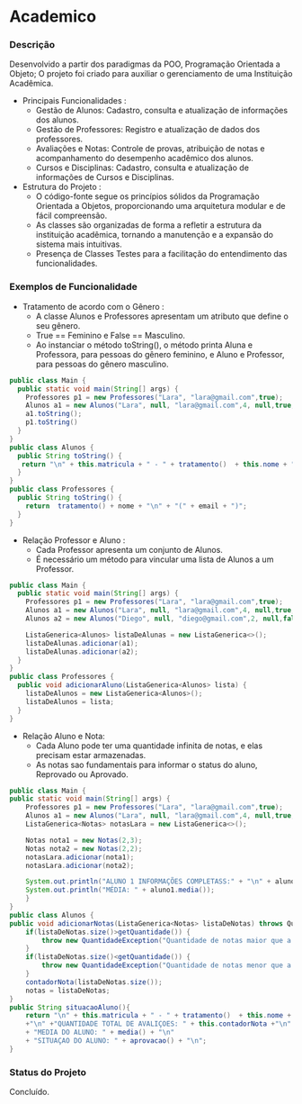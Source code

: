 # Academico

### Descrição
Desenvolvido a partir dos paradigmas da POO, Programação Orientada a Objeto; O projeto foi criado para auxiliar o gerenciamento de uma Instituição Acadêmica.
  * Principais Funcionalidades :
    * Gestão de Alunos: Cadastro, consulta e atualização de informações dos alunos.
    * Gestão de Professores: Registro e atualização de dados dos professores.
    * Avaliações e Notas: Controle de provas, atribuição de notas e acompanhamento do desempenho acadêmico dos alunos.
    * Cursos e Disciplinas: Cadastro, consulta e atualização de informações de Cursos e Disciplinas.
  * Estrutura do Projeto :
    * O código-fonte segue os princípios sólidos da Programação Orientada a Objetos, proporcionando uma arquitetura modular e de fácil compreensão.
    * As classes são organizadas de forma a refletir a estrutura da instituição acadêmica, tornando a manutenção e a expansão do sistema mais intuitivas.
    * Presença de Classes Testes para a facilitação do entendimento das funcionalidades.

### Exemplos de Funcionalidade

* Tratamento de acordo com o Gênero :
  * A classe Alunos e Professores apresentam um atributo que define o seu gênero.
  * True == Feminino e False == Masculino.
  * Ao instanciar o método toString(), o método printa Aluna e Professora, para pessoas do gênero feminino, e Aluno e Professor, para pessoas do gênero masculino.
    
```java
public class Main {
  public static void main(String[] args) {
    Professores p1 = new Professores("Lara", "lara@gmail.com",true);
    Alunos a1 = new Alunos("Lara", null, "lara@gmail.com",4, null,true,p1);
    a1.toString();
    p1.toString()
  }
}
public class Alunos {
  public String toString() {
   return "\n" + this.matricula + " - " + tratamento()  + this.nome + "\n" + "(" + this.email + ")" ;
  }
}
public class Professores {
  public String toString() {
    return  tratamento() + nome + "\n" + "(" + email + ")";
  }
}
```
* Relação Professor e Aluno :
  * Cada Professor apresenta um conjunto de Alunos.
  * É necessário um método para vincular uma lista de Alunos a um Professor.
```java
public class Main {
  public static void main(String[] args) {
    Professores p1 = new Professores("Lara", "lara@gmail.com",true);
    Alunos a1 = new Alunos("Lara", null, "lara@gmail.com",4, null,true,p1);
    Alunos a2 = new Alunos("Diego", null, "diego@gmail.com",2, null,false,p1);

    ListaGenerica<Alunos> listaDeAlunas = new ListaGenerica<>();
    listaDeAlunas.adicionar(a1);
    listaDeAlunas.adicionar(a2); 
  }
}
public class Professores {
  public void adicionarAluno(ListaGenerica<Alunos> lista) {
    listaDeAlunos = new ListaGenerica<Alunos>();
    listaDeAlunos = lista;
  }
}
```
* Relação Aluno e Nota:
  * Cada Aluno pode ter uma quantidade infinita de notas, e elas precisam estar armazenadas.
  * As notas sao fundamentais para informar o status do aluno, Reprovado ou Aprovado.
```java
public class Main {
public static void main(String[] args) {
    Professores p1 = new Professores("Lara", "lara@gmail.com",true);
    Alunos a1 = new Alunos("Lara", null, "lara@gmail.com",4, null,true,p1);
    ListaGenerica<Notas> notasLara = new ListaGenerica<>();

    Notas nota1 = new Notas(2,3);
    Notas nota2 = new Notas(2,2);
    notasLara.adicionar(nota1);
    notasLara.adicionar(nota2);

    System.out.println("ALUNO 1 INFORMAÇÕES COMPLETASS:" + "\n" + aluno1.situacaoAluno());
    System.out.println("MÉDIA: " + aluno1.media());
    }
}
public class Alunos {
public void adicionarNotas(ListaGenerica<Notas> listaDeNotas) throws QuantidadeException{
    if(listaDeNotas.size()>getQuantidade()) {
        throw new QuantidadeException("Quantidade de notas maior que a quantidade desejada");
    }
    if(listaDeNotas.size()<getQuantidade()) {
        throw new QuantidadeException("Quantidade de notas menor que a quantidade desejada");
    }
    contadorNota(listaDeNotas.size());
    notas = listaDeNotas;	
}
public String situacaoAluno(){
    return "\n" + this.matricula + " - " + tratamento()  + this.nome + "\n" + "(" + this.email + ")" 
    +"\n" +"QUANTIDADE TOTAL DE AVALIÇOES: " + this.contadorNota +"\n" 
    + "MEDIA DO ALUNO: " + media() + "\n" 
    + "SITUAÇAO DO ALUNO: " + aprovacao() + "\n";
}

```
### Status do Projeto
Concluído.
  
